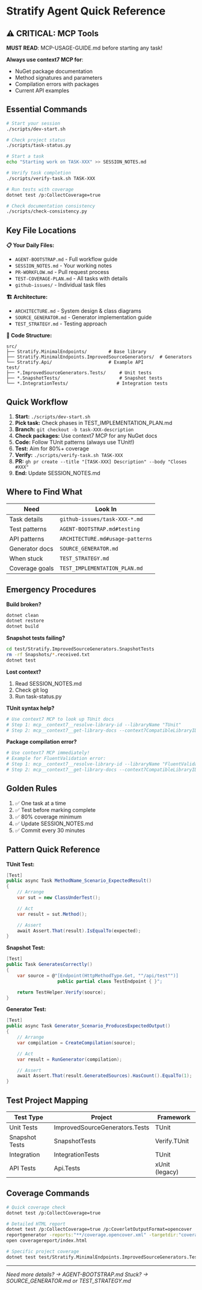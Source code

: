 # Stratify Agent Quick Reference

## ⚠️ CRITICAL: MCP Tools

**MUST READ**: MCP-USAGE-GUIDE.md before starting any task!

**Always use context7 MCP for**:
- NuGet package documentation
- Method signatures and parameters
- Compilation errors with packages
- Current API examples

## Essential Commands

```bash
# Start your session
./scripts/dev-start.sh

# Check project status
./scripts/task-status.py

# Start a task
echo "Starting work on TASK-XXX" >> SESSION_NOTES.md

# Verify task completion
./scripts/verify-task.sh TASK-XXX

# Run tests with coverage
dotnet test /p:CollectCoverage=true

# Check documentation consistency
./scripts/check-consistency.py
```

## Key File Locations

**📋 Your Daily Files:**
- `AGENT-BOOTSTRAP.md` - Full workflow guide
- `SESSION_NOTES.md` - Your working notes
- `PR-WORKFLOW.md` - Pull request process
- `TEST-COVERAGE-PLAN.md` - All tasks with details
- `github-issues/` - Individual task files

**🏗️ Architecture:**
- `ARCHITECTURE.md` - System design & class diagrams
- `SOURCE_GENERATOR.md` - Generator implementation guide
- `TEST_STRATEGY.md` - Testing approach

**📁 Code Structure:**
```
src/
├── Stratify.MinimalEndpoints/        # Base library
├── Stratify.MinimalEndpoints.ImprovedSourceGenerators/  # Generators
└── Stratify.Api/                     # Example API
test/
├── *.ImprovedSourceGenerators.Tests/     # Unit tests
├── *.SnapshotTests/                      # Snapshot tests
└── *.IntegrationTests/                  # Integration tests
```

## Quick Workflow

1. **Start:** `./scripts/dev-start.sh`
2. **Pick task:** Check phases in TEST_IMPLEMENTATION_PLAN.md
3. **Branch:** `git checkout -b task-XXX-description`
4. **Check packages:** Use context7 MCP for any NuGet docs
5. **Code:** Follow TUnit patterns (always use TUnit!)
6. **Test:** Aim for 80%+ coverage
7. **Verify:** `./scripts/verify-task.sh TASK-XXX`
8. **PR:** `gh pr create --title "[TASK-XXX] Description" --body "Closes #XXX"`
9. **End:** Update SESSION_NOTES.md

## Where to Find What

| Need | Look In |
|------|----------|
| Task details | `github-issues/task-XXX-*.md` |
| Test patterns | `AGENT-BOOTSTRAP.md#testing` |
| API patterns | `ARCHITECTURE.md#usage-patterns` |
| Generator docs | `SOURCE_GENERATOR.md` |
| When stuck | `TEST_STRATEGY.md` |
| Coverage goals | `TEST_IMPLEMENTATION_PLAN.md` |

## Emergency Procedures

**Build broken?**
```bash
dotnet clean
dotnet restore
dotnet build
```

**Snapshot tests failing?**
```bash
cd test/Stratify.ImprovedSourceGenerators.SnapshotTests
rm -rf Snapshots/*.received.txt
dotnet test
```

**Lost context?**
1. Read SESSION_NOTES.md
2. Check git log
3. Run task-status.py

**TUnit syntax help?**
```bash
# Use context7 MCP to look up TUnit docs
# Step 1: mcp__context7__resolve-library-id --libraryName "TUnit"
# Step 2: mcp__context7__get-library-docs --context7CompatibleLibraryID "/tunit/tunit"
```

**Package compilation error?**
```bash
# Use context7 MCP immediately!
# Example for FluentValidation error:
# Step 1: mcp__context7__resolve-library-id --libraryName "FluentValidation"
# Step 2: mcp__context7__get-library-docs --context7CompatibleLibraryID "/fluentvalidation/fluentvalidation"
```

## Golden Rules

1. ✅ One task at a time
2. ✅ Test before marking complete
3. ✅ 80% coverage minimum
4. ✅ Update SESSION_NOTES.md
5. ✅ Commit every 30 minutes

## Pattern Quick Reference

**TUnit Test:**
```csharp
[Test]
public async Task MethodName_Scenario_ExpectedResult()
{
    // Arrange
    var sut = new ClassUnderTest();

    // Act
    var result = sut.Method();

    // Assert
    await Assert.That(result).IsEqualTo(expected);
}
```

**Snapshot Test:**
```csharp
[Test]
public Task GeneratesCorrectly()
{
    var source = @"[Endpoint(HttpMethodType.Get, ""/api/test"")]
                   public partial class TestEndpoint { }";

    return TestHelper.Verify(source);
}
```

**Generator Test:**
```csharp
[Test]
public async Task Generator_Scenario_ProducesExpectedOutput()
{
    // Arrange
    var compilation = CreateCompilation(source);

    // Act
    var result = RunGenerator(compilation);

    // Assert
    await Assert.That(result.GeneratedSources).HasCount().EqualTo(1);
}
```

## Test Project Mapping

| Test Type | Project | Framework |
|-----------|---------|-----------|
| Unit Tests | ImprovedSourceGenerators.Tests | TUnit |
| Snapshot Tests | SnapshotTests | Verify.TUnit |
| Integration | IntegrationTests | TUnit |
| API Tests | Api.Tests | xUnit (legacy) |

## Coverage Commands

```bash
# Quick coverage check
dotnet test /p:CollectCoverage=true

# Detailed HTML report
dotnet test /p:CollectCoverage=true /p:CoverletOutputFormat=opencover
reportgenerator -reports:"**/coverage.opencover.xml" -targetdir:"coveragereport"
open coveragereport/index.html

# Specific project coverage
dotnet test test/Stratify.MinimalEndpoints.ImprovedSourceGenerators.Tests /p:CollectCoverage=true
```

---
*Need more details? → AGENT-BOOTSTRAP.md*
*Stuck? → SOURCE_GENERATOR.md or TEST_STRATEGY.md*

